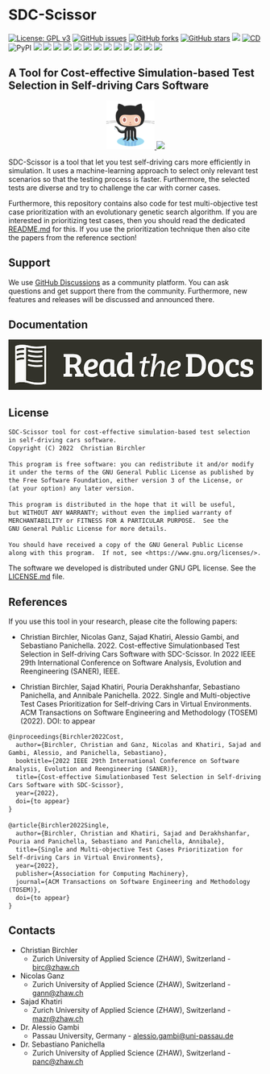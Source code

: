 # SDC-Scissor
[![License: GPL v3](https://img.shields.io/badge/License-GPLv3-blue.svg)](https://www.gnu.org/licenses/gpl-3.0)
[![GitHub issues](https://img.shields.io/github/issues/ChristianBirchler/sdc-scissor)](https://github.com/ChristianBirchler/sdc-scissor/issues)
[![GitHub forks](https://img.shields.io/github/forks/ChristianBirchler/sdc-scissor)](https://github.com/ChristianBirchler/sdc-scissor/network)
[![GitHub stars](https://img.shields.io/github/stars/ChristianBirchler/sdc-scissor)](https://github.com/ChristianBirchler/sdc-scissor/stargazers)
[![](https://github.com/ChristianBirchler/sdc-scissor/actions/workflows/ci.yml/badge.svg)](https://github.com/ChristianBirchler/sdc-scissor/actions/workflows/ci.yml)
[![CD](https://github.com/ChristianBirchler/sdc-scissor/actions/workflows/cd.yml/badge.svg)](https://github.com/ChristianBirchler/sdc-scissor/actions/workflows/cd.yml)
![PyPI](https://img.shields.io/pypi/v/sdc-scissor)
[![](https://readthedocs.org/projects/sdc-scissor/badge)](https://sdc-scissor.readthedocs.io)
[![](https://img.shields.io/badge/code%20style-black-000000.svg)](https://black.readthedocs.io/)
[![](https://sonarcloud.io/api/project_badges/measure?project=ChristianBirchler_sdc-scissor&metric=alert_status)](https://sonarcloud.io/summary/overall?id=ChristianBirchler_sdc-scissor)
[![](https://sonarcloud.io/api/project_badges/measure?project=ChristianBirchler_sdc-scissor&metric=ncloc)](https://sonarcloud.io/summary/overall?id=ChristianBirchler_sdc-scissor)
[![](https://sonarcloud.io/api/project_badges/measure?project=ChristianBirchler_sdc-scissor&metric=coverage)](https://sonarcloud.io/summary/overall?id=ChristianBirchler_sdc-scissor)
[![](https://sonarcloud.io/api/project_badges/measure?project=ChristianBirchler_sdc-scissor&metric=sqale_index)](https://sonarcloud.io/summary/overall?id=ChristianBirchler_sdc-scissor)
[![](https://sonarcloud.io/api/project_badges/measure?project=ChristianBirchler_sdc-scissor&metric=reliability_rating)](https://sonarcloud.io/summary/overall?id=ChristianBirchler_sdc-scissor)
[![](https://sonarcloud.io/api/project_badges/measure?project=ChristianBirchler_sdc-scissor&metric=duplicated_lines_density)](https://sonarcloud.io/summary/overall?id=ChristianBirchler_sdc-scissor)
[![](https://sonarcloud.io/api/project_badges/measure?project=ChristianBirchler_sdc-scissor&metric=vulnerabilities)](https://sonarcloud.io/summary/overall?id=ChristianBirchler_sdc-scissor)
[![](https://sonarcloud.io/api/project_badges/measure?project=ChristianBirchler_sdc-scissor&metric=bugs)](https://sonarcloud.io/summary/overall?id=ChristianBirchler_sdc-scissor)
[![](https://sonarcloud.io/api/project_badges/measure?project=ChristianBirchler_sdc-scissor&metric=security_rating)](https://sonarcloud.io/summary/overall?id=ChristianBirchler_sdc-scissor)
[![](https://sonarcloud.io/api/project_badges/measure?project=ChristianBirchler_sdc-scissor&metric=sqale_rating)](https://sonarcloud.io/summary/overall?id=ChristianBirchler_sdc-scissor)
[![](https://sonarcloud.io/api/project_badges/measure?project=ChristianBirchler_sdc-scissor&metric=code_smells)](https://sonarcloud.io/summary/overall?id=ChristianBirchler_sdc-scissor)

## A Tool for Cost-effective Simulation-based Test Selection in Self-driving Cars Software
<div style="text-align: center;">
<a href="https://github.com/ChristianBirchler/sdc-scissor">
<img src="https://raw.githubusercontent.com/ChristianBirchler/sdc-scissor/main/docs/images/github_logo_icon.png">
</a>
<a href="https://sonarcloud.io/summary/overall?id=ChristianBirchler_sdc-scissor">
<img src="https://sonarcloud.io/images/project_badges/sonarcloud-black.svg">
</a>
</div>

SDC-Scissor is a tool that let you test self-driving cars more efficiently in simulation. It uses a machine-learning
approach to select only relevant test scenarios so that the testing process is faster. Furthermore, the selected tests
are diverse and try to challenge the car with corner cases.

Furthermore, this repository contains also code for test multi-objective test case prioritization with an evolutionary
genetic search algorithm. If you are interested in prioritizing test cases, then you should read the dedicated
[README.md](https://github.com/ChristianBirchler/sdc-scissor/blob/main/sdc_scissor/sdc_prioritizer/testPrioritization/README.md)
for this. If you use the prioritization technique then also cite the papers from the reference section!

## Support
We use [GitHub Discussions](https://github.com/ChristianBirchler/sdc-scissor/discussions) as a community platform. You
can ask questions and get support there from the community. Furthermore, new features and releases will be discussed and
announced there.

## Documentation
[![](https://raw.githubusercontent.com/ChristianBirchler/sdc-scissor/main/docs/images/readthedocs.png)](https://sdc-scissor.readthedocs.io/en/latest/)

## License
```{code-block} text
SDC-Scissor tool for cost-effective simulation-based test selection
in self-driving cars software.
Copyright (C) 2022  Christian Birchler

This program is free software: you can redistribute it and/or modify
it under the terms of the GNU General Public License as published by
the Free Software Foundation, either version 3 of the License, or
(at your option) any later version.

This program is distributed in the hope that it will be useful,
but WITHOUT ANY WARRANTY; without even the implied warranty of
MERCHANTABILITY or FITNESS FOR A PARTICULAR PURPOSE.  See the
GNU General Public License for more details.

You should have received a copy of the GNU General Public License
along with this program.  If not, see <https://www.gnu.org/licenses/>.
```

The software we developed is distributed under GNU GPL license. See the
[LICENSE.md](https://github.com/ChristianBirchler/sdc-scissor/blob/main/LICENSE.md) file.

## References
If you use this tool in your research, please cite the following papers:

* Christian Birchler, Nicolas Ganz, Sajad Khatiri, Alessio Gambi, and Sebastiano Panichella. 2022. Cost-effective
Simulationbased Test Selection in Self-driving Cars Software with SDC-Scissor. In 2022 IEEE 29th International
Conference on Software Analysis, Evolution and Reengineering (SANER), IEEE.

* Christian Birchler, Sajad Khatiri, Pouria Derakhshanfar, Sebastiano Panichella, and Annibale Panichella. 2022.
Single and Multi-objective Test Cases Prioritization for Self-driving Cars in Virtual Environments. ACM Transactions on
Software Engineering and Methodology (TOSEM) (2022). DOI: to appear

```{code-block} bibtex
@inproceedings{Birchler2022Cost,
  author={Birchler, Christian and Ganz, Nicolas and Khatiri, Sajad and Gambi, Alessio, and Panichella, Sebastiano},
  booktitle={2022 IEEE 29th International Conference on Software Analysis, Evolution and Reengineering (SANER)},
  title={Cost-effective Simulationbased Test Selection in Self-driving Cars Software with SDC-Scissor},
  year={2022},
  doi={to appear}
}

@article{Birchler2022Single,
  author={Birchler, Christian and Khatiri, Sajad and Derakhshanfar, Pouria and Panichella, Sebastiano and Panichella, Annibale},
  title={Single and Multi-objective Test Cases Prioritization for Self-driving Cars in Virtual Environments},
  year={2022},
  publisher={Association for Computing Machinery},
  journal={ACM Transactions on Software Engineering and Methodology (TOSEM)},
  doi={to appear}
}
```

## Contacts
* Christian Birchler
    * Zurich University of Applied Science (ZHAW), Switzerland - birc@zhaw.ch
* Nicolas Ganz
    * Zurich University of Applied Science (ZHAW), Switzerland - gann@zhaw.ch
* Sajad Khatiri
    * Zurich University of Applied Science (ZHAW), Switzerland - mazr@zhaw.ch
* Dr. Alessio Gambi
    * Passau University, Germany - alessio.gambi@uni-passau.de
* Dr. Sebastiano Panichella
    * Zurich University of Applied Science (ZHAW), Switzerland - panc@zhaw.ch
